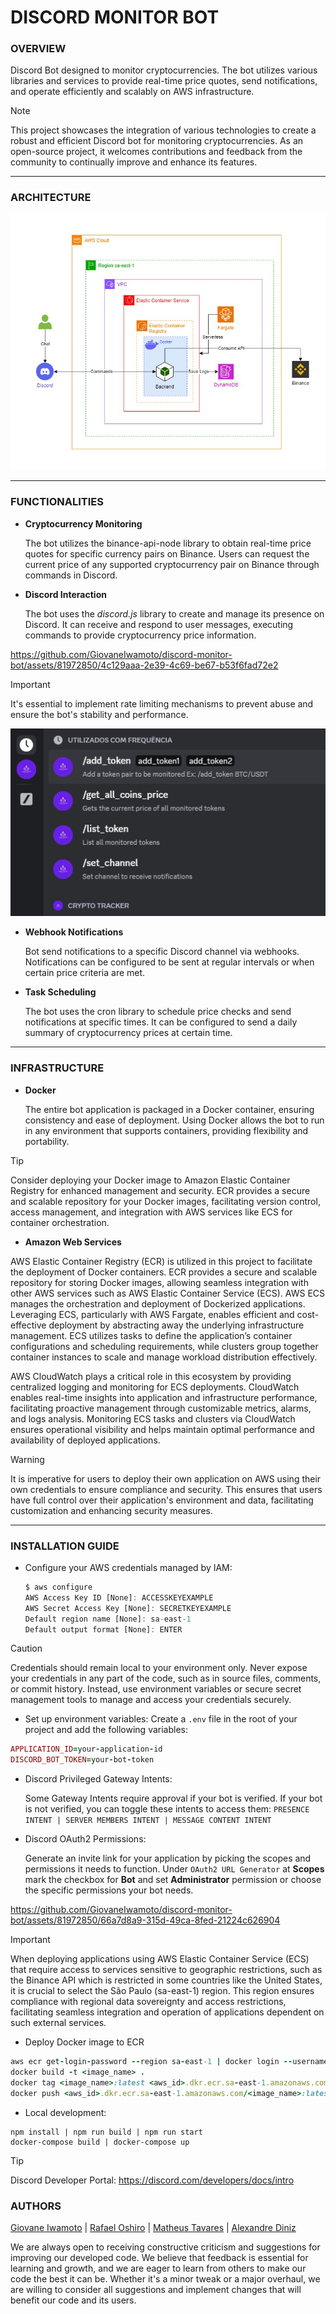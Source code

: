 # DISCORD MONITOR BOT

### **OVERVIEW**

Discord Bot designed to monitor cryptocurrencies. The bot utilizes various libraries and services to provide real-time price quotes, send notifications, and operate efficiently and scalably on AWS infrastructure.

> [!NOTE]
> This project showcases the integration of various technologies to create a robust and efficient Discord bot for monitoring cryptocurrencies. As an open-source project, it welcomes contributions and feedback from the community to continually improve and enhance its features.

---

### **ARCHITECTURE**

![alt text](images/architecture.jpg)

---

### **FUNCTIONALITIES**

- **Cryptocurrency Monitoring**

  The bot utilizes the binance-api-node library to obtain real-time price quotes for specific currency pairs on Binance. Users can request the current price of any supported cryptocurrency pair on Binance through commands in Discord.

- **Discord Interaction**

  The bot uses the _discord.js_ library to create and manage its presence on Discord. It can receive and respond to user messages, executing commands to provide cryptocurrency price information.

https://github.com/GiovaneIwamoto/discord-monitor-bot/assets/81972850/4c129aaa-2e39-4c69-be67-b53f6fad72e2

> [!IMPORTANT]
> It's essential to implement rate limiting mechanisms to prevent abuse and ensure the bot's stability and performance.

![alt text](images/discord_commands.png)

- **Webhook Notifications**

  Bot send notifications to a specific Discord channel via webhooks. Notifications can be configured to be sent at regular intervals or when certain price criteria are met.

- **Task Scheduling**

  The bot uses the cron library to schedule price checks and send notifications at specific times. It can be configured to send a daily summary of cryptocurrency prices at certain time.

---

### **INFRASTRUCTURE**

- **Docker**

  The entire bot application is packaged in a Docker container, ensuring consistency and ease of deployment. Using Docker allows the bot to run in any environment that supports containers, providing flexibility and portability.

> [!TIP]
> Consider deploying your Docker image to Amazon Elastic Container Registry for enhanced management and security. ECR provides a secure and scalable repository for your Docker images, facilitating version control, access management, and integration with AWS services like ECS for container orchestration.

- **Amazon Web Services**

AWS Elastic Container Registry (ECR) is utilized in this project to facilitate the deployment of Docker containers. ECR provides a secure and scalable repository for storing Docker images, allowing seamless integration with other AWS services such as AWS Elastic Container Service (ECS). AWS ECS manages the orchestration and deployment of Dockerized applications. Leveraging ECS, particularly with AWS Fargate, enables efficient and cost-effective deployment by abstracting away the underlying infrastructure management. ECS utilizes tasks to define the application’s container configurations and scheduling requirements, while clusters group together container instances to scale and manage workload distribution effectively.

AWS CloudWatch plays a critical role in this ecosystem by providing centralized logging and monitoring for ECS deployments. CloudWatch enables real-time insights into application and infrastructure performance, facilitating proactive management through customizable metrics, alarms, and logs analysis. Monitoring ECS tasks and clusters via CloudWatch ensures operational visibility and helps maintain optimal performance and availability of deployed applications.

> [!WARNING]
> It is imperative for users to deploy their own application on AWS using their own credentials to ensure compliance and security. This ensures that users have full control over their application's environment and data, facilitating customization and enhancing security measures.

---

### **INSTALLATION GUIDE**

- Configure your AWS credentials managed by IAM:

  ```javascript
  $ aws configure
  AWS Access Key ID [None]: ACCESSKEYEXAMPLE
  AWS Secret Access Key [None]: SECRETKEYEXAMPLE
  Default region name [None]: sa-east-1
  Default output format [None]: ENTER
  ```

> [!CAUTION]
> Credentials should remain local to your environment only. Never expose your credentials in any part of the code, such as in source files, comments, or commit history. Instead, use environment variables or secure secret management tools to manage and access your credentials securely.

- Set up environment variables:
  Create a `.env` file in the root of your project and add the following variables:

```ruby
APPLICATION_ID=your-application-id
DISCORD_BOT_TOKEN=your-bot-token
```

- Discord Privileged Gateway Intents:

  Some Gateway Intents require approval if your bot is verified. If your bot is not verified, you can toggle these intents to access them: `PRESENCE INTENT | SERVER MEMBERS INTENT | MESSAGE CONTENT INTENT`

- Discord OAuth2 Permissions:

  Generate an invite link for your application by picking the scopes and permissions it needs to function. Under `OAuth2 URL Generator` at **Scopes** mark the checkbox for **Bot** and set **Administrator** permission or choose the specific permissions your bot needs.

https://github.com/GiovaneIwamoto/discord-monitor-bot/assets/81972850/66a7d8a9-315d-49ca-8fed-21224c626904

> [!IMPORTANT]
> When deploying applications using AWS Elastic Container Service (ECS) that require access to services sensitive to geographic restrictions, such as the Binance API which is restricted in some countries like the United States, it is crucial to select the São Paulo (sa-east-1) region. This region ensures compliance with regional data sovereignty and access restrictions, facilitating seamless integration and operation of applications dependent on such external services.

- Deploy Docker image to ECR

```ruby
aws ecr get-login-password --region sa-east-1 | docker login --username AWS --password-stdin <aws_id>.dkr.ecr.sa-east-1.amazonaws.com
docker build -t <image_name> .
docker tag <image_name>:latest <aws_id>.dkr.ecr.sa-east-1.amazonaws.com/<image_name>:latest
docker push <aws_id>.dkr.ecr.sa-east-1.amazonaws.com/<image_name>:latest
```

- Local development:

```shell
npm install | npm run build | npm run start
docker-compose build | docker-compose up
```

> [!TIP]
> Discord Developer Portal: https://discord.com/developers/docs/intro

### **AUTHORS**

[Giovane Iwamoto](https://github.com/GiovaneIwamoto) | [Rafael Oshiro](https://github.com/Reshzera) | [Matheus Tavares](https://github.com/mtguerson) | [Alexandre Diniz](https://github.com/alexandredsz)

We are always open to receiving constructive criticism and suggestions for improving our developed code. We believe that feedback is essential for learning and growth, and we are eager to learn from others to make our code the best it can be. Whether it's a minor tweak or a major overhaul, we are willing to consider all suggestions and implement changes that will benefit our code and its users.
